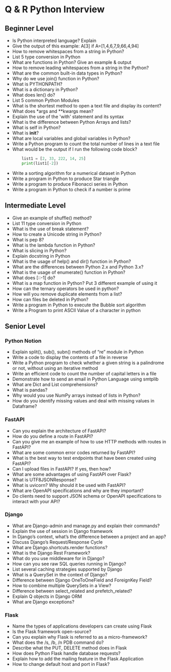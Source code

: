 # Q & R Python Interview

## Beginner Level

- Is Python interpreted language? Explain
- Give the output of this example: A[3] if A=[1,4,6,7,9,66,4,94]
- How to remove whitespaces from a string in Python?
- List 5 type conversion in Python
- What are functions in Python? Give an example & output
- How to remove leading whitespaces from a string in the Python?
- What are the common built-in data types in Python?
- Why do we use join() function in Python?
- What is PYTHONPATH?
- What is a dictionary in Python?
- What does len() do?
- List 5 common Python Modules
- What is the shortest method to open a text file and display its content?
- What does *args and **kwargs mean?
- Explain the use of the 'with' statement and its syntax
- What is the difference between Python Arrays and lists?
- What is self in Python?
- What is __init__?
- What are local variables and global variables in Python?
- Write a Python program to count the total number of lines in a text file
- What would be the output if I run the following code block?
    ```python
        list1 = [2, 33, 222, 14, 25]
        print(list1[-2])
    ```
- Write a sorting algorithm for a numerical dataset in Python
- Write a program in Python to produce Star triangle
- Write a program to produce Fibonacci series in Python
- Write a program in Python to check if a number is prime

## Intermediate Level

- Give an example of shuffle() method?
- List 11 type conversion in Python
- What is the use of break statement?
- How to create a Unicode string in Python?
- What is pep 8?
- What is the lambda function in Python?
- What is slicing in Python?
- Explain docstring in Python
- What is the usage of help() and dir() function in Python?
- What are the differences between Python 2.x and Python 3.x?
- What is the usage of enumerate() function in Python?
- What does [::-1] do?
- What is a map function in Python? Put 3 different example of using it
- How can the ternary operators be used in python?
- How will you remove duplicate elements from a list?
- How can files be deleted in Python?
- Write a program in Python to execute the Bubble sort algorithm
- Write a Program to print ASCII Value of a character in python

## Senior Level

### Python Notion

- Explain split(), sub(), subn() methods of “re” module in Python
- Write a code to display the contents of a file in reverse
- Write a Python program to check whether a given string is a palindrome or not, without using an iterative method
- Write an efficient code to count the number of capital letters in a file
- Demonstrate how to send an email in Python Language using smtplib
- What are Dict and List comprehensions?
- What is pandas?
- Why would you use NumPy arrays instead of lists in Python?
- How do you identify missing values and deal with missing values in Dataframe?

### FastAPI

- Can you explain the architecture of FastAPI?
- How do you define a route in FastAPI?
- Can you give me an example of how to use HTTP methods with routes in FastAPI?
- What are some common error codes returned by FastAPI?
- What is the best way to test endpoints that have been created using FastAPI?
- Can I upload files in FastAPI? If yes, then how?
- What are some advantages of using FastAPI over Flask?
- What is UTF8JSONResponse?
- What is uvicorn? Why should it be used with FastAPI?
- What are OpenAPI specifications and why are they important?
- Do clients need to support JSON schema or OpenAPI specifications to interact with your API?

### Django

- What are Django-admin and manage.py and explain their commands?
- Explain the use of session in Django framework
- In Django’s context, what’s the difference between a project and an app?
- Discuss Django’s Request/Response Cycle
- What are Django.shortcuts.render functions?
- What is the Django Rest Framework?
- What do you use middleware for in Django?
- How can you see raw SQL queries running in Django?
- List several caching strategies supported by Django
- What is a QuerySet in the context of Django?
- Difference between Django OneToOneField and ForeignKey Field?
- How to combine multiple QuerySets in a View?
- Difference between select_related and prefetch_related?
- Explain Q objects in Django ORM
- What are Django exceptions?

### Flask

- Name the types of applications developers can create using Flask
- Is the Flask framework open-source?
- Can you explain why Flask is referred to as a micro-framework?
- What does the /s, /b, /n  PDB command do?
- Describe what the PUT, DELETE method does in Flask
- How does Python Flask handle database requests?
- Explain how to add the mailing feature in the Flask Application
- How to change default host and port in Flask?